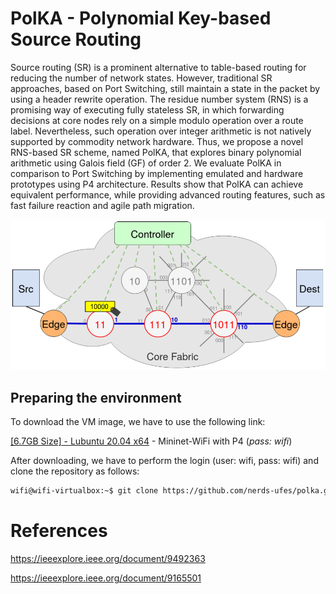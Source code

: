# PolKA - Polynomial Key-based Source Routing

Source routing (SR) is a prominent alternative to table-based routing for reducing the number of network states. However, traditional SR approaches, based on Port Switching, still maintain a state in the packet by using a header rewrite operation. The residue number system (RNS) is a promising way of executing fully stateless SR, in which forwarding decisions at core nodes rely on a simple modulo operation over a route label. Nevertheless, such operation over integer arithmetic is not natively supported by commodity network hardware. Thus, we propose a novel RNS-based SR scheme, named PolKA, that explores binary polynomial arithmetic using Galois field (GF) of order 2. We evaluate PolKA in comparison to Port Switching by implementing emulated and hardware prototypes using P4 architecture. Results show that PolKA can achieve equivalent performance, while providing advanced routing features, such as fast failure reaction and agile path migration.

![Example of port switching](./mininet/figures/architecture.png)

## Preparing the environment

To download the VM image, we have to use the following link:

[[6.7GB Size] - Lubuntu 20.04 x64](https://drive.google.com/file/d/1oozRqFO2KjjxW0Ob47d6Re4i6ay1wdwg/view?usp=sharing) - Mininet-WiFi with P4 (_pass: wifi_)

After downloading, we have to perform the login (user: wifi, pass: wifi) and clone the repository as follows:

```sh
wifi@wifi-virtualbox:~$ git clone https://github.com/nerds-ufes/polka.git
```

# References

https://ieeexplore.ieee.org/document/9492363

https://ieeexplore.ieee.org/document/9165501
